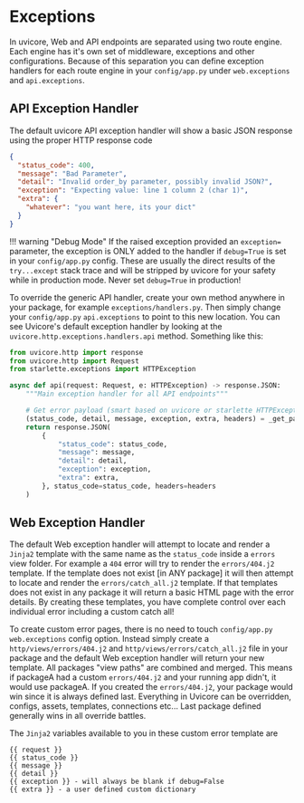 # Exceptions

In uvicore, Web and API endpoints are separated using two route engine.  Each engine has it's own set of middleware, exceptions and other configurations.  Because of this separation you can define exception handlers for each route engine in your `config/app.py` under `web.exceptions` and `api.exceptions`.


## API Exception Handler

The default uvicore API exception handler will show a basic JSON response using the proper HTTP response code

```json
{
  "status_code": 400,
  "message": "Bad Parameter",
  "detail": "Invalid order_by parameter, possibly invalid JSON?",
  "exception": "Expecting value: line 1 column 2 (char 1)",
  "extra": {
    "whatever": "you want here, its your dict"
  }
}
```

!!! warning "Debug Mode"
    If the raised exception provided an `exception=` parameter, the exception is ONLY added to the handler if `debug=True` is set in your `config/app.py` config.  These are usually the direct results of the `try...except` stack trace and will be stripped by uvicore for your safety while in production mode.  Never set `debug=True` in production!


To override the generic API handler, create your own method anywhere in your package, for example `exceptions/handlers.py`.  Then simply change your `config/app.py` `api.exceptions` to point to this new location.  You can see Uvicore's default exception handler by looking at the `uvicore.http.exceptions.handlers.api` method.  Something like this:

```python
from uvicore.http import response
from uvicore.http import Request
from starlette.exceptions import HTTPException

async def api(request: Request, e: HTTPException) -> response.JSON:
    """Main exception handler for all API endpoints"""

    # Get error payload (smart based on uvicore or starlette HTTPException)
    (status_code, detail, message, exception, extra, headers) = _get_payload(e)
    return response.JSON(
        {
            "status_code": status_code,
            "message": message,
            "detail": detail,
            "exception": exception,
            "extra": extra,
        }, status_code=status_code, headers=headers
    )
```


## Web Exception Handler

The default Web exception handler will attempt to locate and render a `Jinja2` template with the same name as the `status_code` inside a `errors` view folder.  For example a `404` error will try to render the `errors/404.j2` template.  If the template does not exist [in ANY package] it will then attempt to locate and render the `errors/catch_all.j2` template.  If that templates does not exist in any package it will return a basic HTML page with the error details.  By creating these templates, you have complete control over each individual error including a custom catch all!

To create custom error pages, there is no need to touch `config/app.py` `web.exceptions` config option.  Instead simply create a `http/views/errors/404.j2` and `http/views/errors/catch_all.j2` file in your package and the default Web exception handler will return your new template.  All packages "view paths" are combined and merged.  This means if packageA had a custom `errors/404.j2` and your running app didn't, it would use packageA.  If you created the `errors/404.j2`, your package would win since it is always defined last.  Everything in Uvicore can be overridden, configs, assets, templates, connections etc... Last package defined generally wins in all override battles.

The `Jinja2` variables available to you in these custom error template are
```
{{ request }}
{{ status_code }}
{{ message }}
{{ detail }}
{{ exception }} - will always be blank if debug=False
{{ extra }} - a user defined custom dictionary
```
